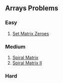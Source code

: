 ## Arrays Problems


### Easy
1. [Set Matrix Zeroes](SetZeroMatrix.java)



### Medium
1. [Spiral Matrix](PrintSpiralOrder.java)
2. [Spiral Matrix II](SpiralMatrixGenerate.java)





### Hard
